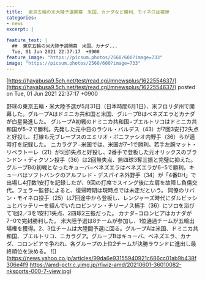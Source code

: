 ```yaml
---
title:  東京五輪の米大陸予選開幕　米国、カナダなど勝利、モイネロは被弾  
categories:
- news
excerpt: |
  
feature_text: |
  ##  東京五輪の米大陸予選開幕　米国、カナダ...
  Tue, 01 Jun 2021 22:37:17  +0900
feature_image: "https://picsum.photos/2560/600?image=733"
image: "https://picsum.photos/2560/600?image=733"
---
```


[https://hayabusa9.5ch.net/test/read.cgi/mnewsplus/1622554637/](https://hayabusa9.5ch.net/test/read.cgi/mnewsplus/1622554637/)
posted on Tue, 01 Jun 2021 22:37:17  +0900

<!--more-->

野球の東京五輪・米大陸予選が5月31日（日本時間6月1日）、米フロリダ州で開幕した。グループAはドミニカ共和国と米国、グループBはベネズエラとカナダが白星発進した。 グループA初戦のドミニカ共和国−プエルトリコはドミニカ共和国が5−2で勝利。先発した元中日のラウル・バルデス（43）が7回3安打2失点と好投し、打線も元ブレーブスのエミリオ・ボニファシオ内野手（36）らが適時打を記録した。 ニカラグア−米国では、米国が7−1で勝利。若手左腕マット・リベラトーレ（21）が5回1失点と好投し、2番手で登板した元オリックスのブランドン・ディクソン投手（36）は2回無失点、無四球3奪三振と完璧に抑えた。 グループBの初戦となったキューバ−ベネズエラはベネズエラが6−5で勝利。キューバはソフトバンクのアルフレド・デスパイネ外野手（34）が「4番DH」で出場し4打数1安打を記録したが、9回の打席でスイング後に左肩を故障し負傷交代。フェラー監督によると、復帰時期は現時点では未定だという。 同僚のリバン・モイネロ投手（25）は7回途中から登板し、レンジャーズ時代にダルビッシュとバッテリーを組んでいたロビンソン・チリーノス捕手（36）にソロを浴びて1回2／3を1安打1失点、2四球2三振だった。 カナダ−コロンビアはカナダが7−0で完封勝利した。 米大陸予選は8チームが参加し、1位通過チームが五輪出場権を獲得。2、3位チームは大陸間予選に回る。グループAは米国、ドミニカ共和国、プエルトリコ、ニカラグア。グループBはキューバ、ベネズエラ、カナダ、コロンビアで争われ、各グループの上位2チームが決勝ラウンドに進出し最終順位を決める。 ![](https://news.yahoo.co.jp/articles/99da6e93155940921c686cc01ab9b438f306e4f9 https://amd-pctr.c.yimg.jp/r/iwiz-amd/20210601-36010082-nksports-000-7-view.jpg)
